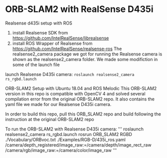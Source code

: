 # ORB-SLAM2 with RealSense D435i

Realsense d435i setup with ROS
1. install Realsense SDK from https://github.com/IntelRealSense/librealsense
2. install ROS Wrapper of Realsense from https://github.com/IntelRealSense/realsense-ros 
The realsense2\_camera package we got for running the Realsense camera is shown as the realsense2\_camera folder. We made some modifiction in some of the launch file 

launch Realsense D435i camera: 
```roslaunch realsense2_camera rs_rgbd.launch```


ORB-SLAM2 Setup with Ubuntu 18.04 and ROS Melodic
This ORB-SLAM2 version in this repo is compatible with OpenCV 4 and solved several compilation error from the original ORB-SLAM2 repo. 
It also contains the yaml file we made for our Realsense D435i camera.

In order to build this repo, pull this ORB_SLAM2 repo and build following the instruction at the original ORB-SLAM2 repo

To run the ORB-SLAM2 with Realsense D435i camera:
'''
roslaunch realsense2_camera rs_rgbd.launch
rosrun ORB_SLAM2 RGBD ./Vocabulary/ORBvoc.txt ./Examples/RGB-D/435i_ros.yaml /camera/depth_registered/image_raw:=/camera/depth/image_rect_raw /camera/rgb/image_raw:=/camera/color/image_raw
'''



